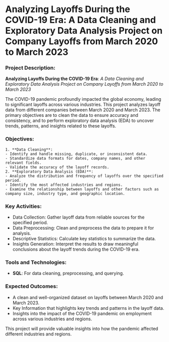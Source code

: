 # Analyzing Layoffs During the COVID-19 Era: A Data Cleaning and Exploratory Data Analysis Project on Company Layoffs from March 2020 to March 2023


### Project Description:
**Analyzing Layoffs During the COVID-19 Era**: *A Data Cleaning and Exploratory Data Analysis Project on Company Layoffs from March 2020 to March 2023*

The COVID-19 pandemic profoundly impacted the global economy, leading to significant layoffs across various industries. This project analyzes layoff data from different companies between March 2020 and March 2023. The primary objectives are to clean the data to ensure accuracy and consistency, and to perform exploratory data analysis (EDA) to uncover trends, patterns, and insights related to these layoffs.

### Objectives:

	1. **Data Cleaning**:
	- Identify and handle missing, duplicate, or inconsistent data.
	- Standardize data formats for dates, company names, and other relevant fields.
	- Validate the accuracy of the layoff records.
	2. **Exploratory Data Analysis (EDA)**:
	- Analyze the distribution and frequency of layoffs over the specified period.
	- Identify the most affected industries and regions.
	- Examine the relationship between layoffs and other factors such as company size, industry type, and geographic location.

### Key Activities:
- Data Collection: Gather layoff data from reliable sources for the specified period.
- Data Preprocessing: Clean and preprocess the data to prepare it for analysis.
- Descriptive Statistics: Calculate key statistics to summarize the data.
- Insights Generation: Interpret the results to draw meaningful conclusions about the layoff trends during the COVID-19 era.

### Tools and Technologies:
- **SQL**: For data cleaning, preprocessing, and querying.

### Expected Outcomes:
- A clean and well-organized dataset on layoffs between March 2020 and March 2023.
- Key Information that highlights key trends and patterns in the layoff data.
- Insights into the impact of the COVID-19 pandemic on employment across various industries and regions.

This project will provide valuable insights into how the pandemic affected different industries and regions.

